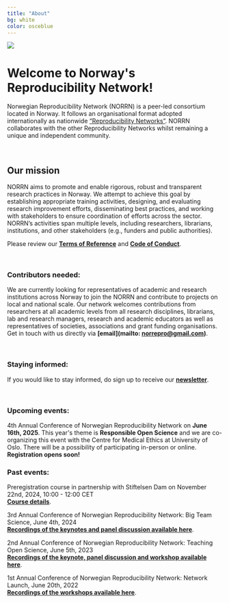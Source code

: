 ```yaml
---
title: "About"
bg: white
color: osceblue
---
```


<img src="img/RN_Norway_blue_bg.png" style="max-width:400px">

# **Welcome to Norway's Reproducibility Network!**

Norwegian Reproducibility Network (NORRN) is a peer-led consortium located in Norway. It follows an organisational format adopted internationally as nationwide [“Reproducibility Networks”](https://www.ukrn.org/international-networks/). NORRN collaborates with the other Reproducibility Networks whilst remaining a unique and independent community. 

<br>   
  
## **Our mission**

NORRN aims to promote and enable rigorous, robust and transparent research practices in Norway. We attempt to achieve this goal by establishing appropriate training activities, designing, and evaluating research improvement efforts, disseminating best practices, and working with stakeholders to ensure coordination of efforts across the sector. NORRN’s activities span multiple levels, including researchers, librarians, institutions, and other stakeholders (e.g., funders and public authorities).  

Please review our [**Terms of Reference**](https://docs.google.com/document/d/14Cn0wDbkjkLmqEGo6KBzLTOTr9nWCJ6GwFgz_bT5bX4/edit?usp=sharing) and [**Code of Conduct**](https://docs.google.com/document/d/1yf0Dng1yGO--nQFygjt-bRJ-SdDYLCRAKVWIeYf_D1o/edit?usp=sharing). 
  
 <br>   
    
### **Contributors needed:**  
  
We are currently looking for representatives of academic and research institutions across Norway to join the NORRN and contribute to projects on local and national scale. Our network welcomes contributions from researchers at all academic levels from all research disciplines, librarians, lab and research managers, research and academic educators as well as representatives of societies, associations and grant funding organisations. Get in touch with us directly via **[email](mailto: norrepro@gmail.com)**.

<br>  
  
### **Staying informed:**  
If you would like to stay informed, do sign up to receive our **[newsletter](https://norrn.substack.com/)**.

<br>   

### **Upcoming events:**  
4th Annual Conference of Norwegian Reproducibility Network on **June 16th, 2025**. This year's theme is **Responsible Open Science** and we are co-organizing this event with the Centre for Medical Ethics at University of Oslo. There will be a possibility of participating in-person or online.<br>
**Registration opens soon!** <br> 

### **Past events:**  
Preregistration course in partnership with Stiftelsen Dam on November 22nd, 2024, 10:00 - 12:00 CET <br>
**[Course details](https://nettskjema.no/a/460709)**. <br> 

3rd Annual Conference of Norwegian Reproducibility Network: Big Team Science, June 4th, 2024 <br>
**[Recordings of the keynotes and panel discussion available here](https://www.youtube.com/channel/UCkOysYjEShrzRWQ6KD1ffVQ)**. <br> 

2nd Annual Conference of Norwegian Reproducibility Network: Teaching Open Science, June 5th, 2023 <br>
**[Recordings of the keynote, panel discussion and workshop available here](https://www.youtube.com/channel/UCkOysYjEShrzRWQ6KD1ffVQ)**. <br> 

1st Annual Conference of Norwegian Reproducibility Network: Network Launch, June 20th, 2022 <br>
**[Recordings of the workshops available here](https://www.youtube.com/channel/UCkOysYjEShrzRWQ6KD1ffVQ)**. <br> 
